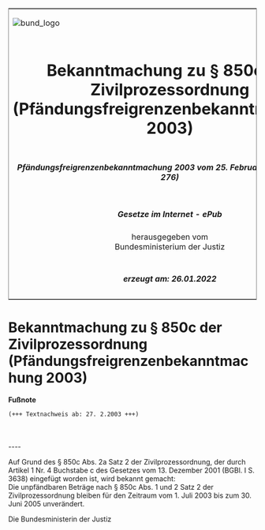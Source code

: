 <span id="DECKBLATT.html"></span>

<table border="0" frame="border" width="100%">

<tr valign="top">

<td align="left">

![bund\_logo](BfJ_2021_Web_de_de.gif)

</td>

<td align="right">

 

</td>

</tr>

<tr align="center" valign="middle">

<td colspan="2">

# Bekanntmachung zu § 850c der Zivilprozessordnung (Pfändungsfreigrenzenbekanntmachung 2003)

</td>

</tr>

<tr align="center" valign="middle">

<td colspan="2">

##### Pfändungsfreigrenzenbekanntmachung 2003 vom 25. Februar 2003 (BGBl. I S. 276)

</td>

</tr>

<tr align="center" valign="middle">

<td colspan="2">

  
  

##### Gesetze im Internet - ePub  
  
herausgegeben vom  
Bundesministerium der Justiz

</td>

</tr>

<tr align="center" valign="bottom">

<td colspan="2">

  
  

##### erzeugt am: 26.01.2022

</td>

</tr>

</table>

<span id="BJNR027600003.html"></span>

# Bekanntmachung zu § 850c der Zivilprozessordnung (Pfändungsfreigrenzenbekanntmachung 2003)

<div>

  
**Fußnote**

<div class="jnhtml">

<div>

<div class="jurAbsatz">

  

``` 
(+++ Textnachweis ab: 27. 2.2003 +++)

 
```

</div>

</div>

</div>

</div>

<span id="BJNR027600003BJNE000100311.html"></span>

###   
\----

<div>

<div class="jnhtml">

<div>

<div class="jurAbsatz">

Auf Grund des § 850c Abs. 2a Satz 2 der Zivilprozessordnung, der durch
Artikel 1 Nr. 4 Buchstabe c des Gesetzes vom 13. Dezember 2001 (BGBl. I
S. 3638) eingefügt worden ist, wird bekannt gemacht:  
Die unpfändbaren Beträge nach § 850c Abs. 1 und 2 Satz 2 der
Zivilprozessordnung bleiben für den Zeitraum vom 1. Juli 2003 bis zum
30. Juni 2005 unverändert.

</div>

<div class="jurAbsatz">

Die Bundesministerin der Justiz

</div>

</div>

</div>

</div>
